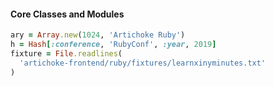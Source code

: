 #### Core Classes and Modules

```ruby
ary = Array.new(1024, 'Artichoke Ruby')
h = Hash[:conference, 'RubyConf', :year, 2019]
fixture = File.readlines(
  'artichoke-frontend/ruby/fixtures/learnxinyminutes.txt'
)
```
